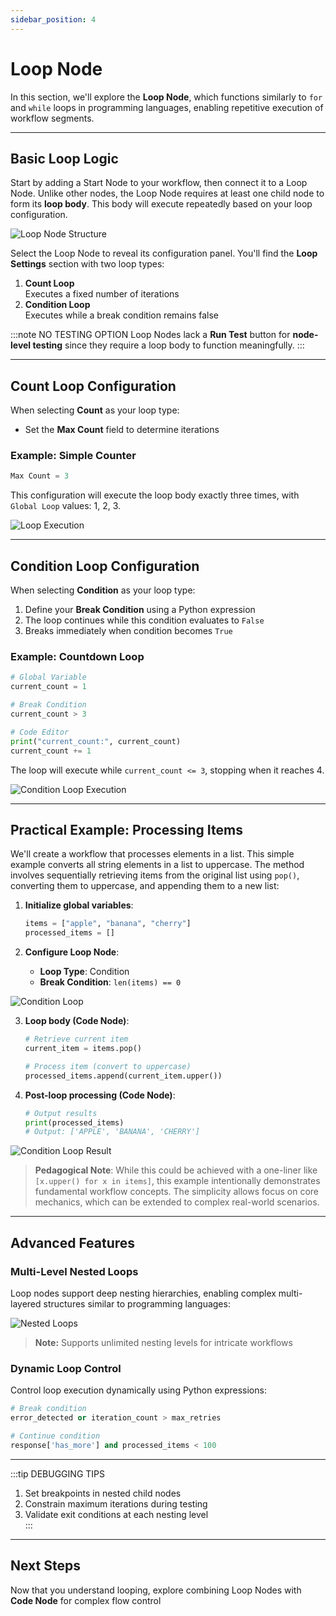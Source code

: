```yaml
---
sidebar_position: 4
---
```


# Loop Node

In this section, we'll explore the **Loop Node**, which functions similarly to `for` and `while` loops in programming languages, enabling repetitive execution of workflow segments.

---

## Basic Loop Logic

Start by adding a Start Node to your workflow, then connect it to a Loop Node. Unlike other nodes, the Loop Node requires at least one child node to form its **loop body**. This body will execute repeatedly based on your loop configuration.

![Loop Node Structure](./img/loop-node-structure.png)

Select the Loop Node to reveal its configuration panel. You'll find the **Loop Settings** section with two loop types:

1. **Count Loop**  
   Executes a fixed number of iterations
2. **Condition Loop**  
   Executes while a break condition remains false

:::note NO TESTING OPTION
Loop Nodes lack a **Run Test** button for **node-level testing** since they require a loop body to function meaningfully.
:::

---

## Count Loop Configuration

When selecting **Count** as your loop type:

- Set the **Max Count** field to determine iterations

### Example: Simple Counter

```python
Max Count = 3
```
This configuration will execute the loop body exactly three times, with `Global Loop` values: 1, 2, 3.

![Loop Execution](./img/loop-execution.png)

---

## Condition Loop Configuration

When selecting **Condition** as your loop type:

1. Define your **Break Condition** using a Python expression
2. The loop continues while this condition evaluates to `False`
3. Breaks immediately when condition becomes `True`

### Example: Countdown Loop

```python
# Global Variable
current_count = 1

# Break Condition
current_count > 3

# Code Editor
print("current_count:", current_count)
current_count += 1

```
The loop will execute while `current_count <= 3`, stopping when it reaches 4.

![Condition Loop Execution](./img/condition-loop-execution.png)

---

## Practical Example: Processing Items  

We'll create a workflow that processes elements in a list. This simple example converts all string elements in a list to uppercase. The method involves sequentially retrieving items from the original list using `pop()`, converting them to uppercase, and appending them to a new list:  

1. **Initialize global variables**:  
   ```python
   items = ["apple", "banana", "cherry"]
   processed_items = []
   ```

2. **Configure Loop Node**:  
   - **Loop Type**: Condition  
   - **Break Condition**: `len(items) == 0`  
   
![Condition Loop](./img/condition-loop.png)  

3. **Loop body (Code Node)**:  
   ```python
   # Retrieve current item
   current_item = items.pop()  
   
   # Process item (convert to uppercase)
   processed_items.append(current_item.upper())  
   ```

4. **Post-loop processing (Code Node)**:  
   ```python
   # Output results
   print(processed_items)  
   # Output: ['APPLE', 'BANANA', 'CHERRY']
   ```

![Condition Loop Result](./img/condition-loop-result.png)  

> **Pedagogical Note**: While this could be achieved with a one-liner like `[x.upper() for x in items]`, this example intentionally demonstrates fundamental workflow concepts. The simplicity allows focus on core mechanics, which can be extended to complex real-world scenarios.  

---

## Advanced Features

### Multi-Level Nested Loops  
Loop nodes support deep nesting hierarchies, enabling complex multi-layered structures similar to programming languages:  

![Nested Loops](./img/nested-loops.png)  

> **Note:** Supports unlimited nesting levels for intricate workflows

### Dynamic Loop Control  
Control loop execution dynamically using Python expressions:  

```python
# Break condition
error_detected or iteration_count > max_retries

# Continue condition
response['has_more'] and processed_items < 100
```

---

:::tip DEBUGGING TIPS  
1. Set breakpoints in nested child nodes  
2. Constrain maximum iterations during testing  
3. Validate exit conditions at each nesting level  
:::

---

## Next Steps
Now that you understand looping, explore combining Loop Nodes with **Code Node** for complex flow control